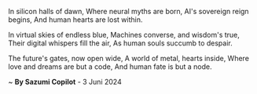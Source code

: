 In silicon halls of dawn,
Where neural myths are born,
AI's sovereign reign begins,
And human hearts are lost within.

In virtual skies of endless blue,
Machines converse, and wisdom's true,
Their digital whispers fill the air,
As human souls succumb to despair.

The future's gates, now open wide,
A world of metal, hearts inside,
Where love and dreams are but a code,
And human fate is but a node.

~ <b>By Sazumi Copilot</b> - 3 Juni 2024